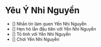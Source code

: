 # Yêu Ý Nhi Nguyển
- [] Nhắn tin làm quen Yến Nhi Nguyễn
- [] Hẹn hò lần đầu tiên với Yến Nhi Nguyễn
- [] Tỏ tình với Yến Nhi Nguyễn
- [] Chơi Yến Nhi Nguyễn
